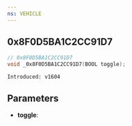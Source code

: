 ```yaml
---
ns: VEHICLE
---
```

## 0x8F0D5BA1C2CC91D7

```c
// 0x8F0D5BA1C2CC91D7
void _0x8F0D5BA1C2CC91D7(BOOL toggle);
```

```
Introduced: v1604
```

## Parameters
* **toggle**:

